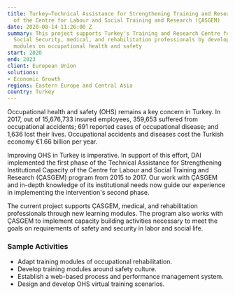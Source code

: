 ```yaml
---
title: Turkey—Technical Assistance for Strengthening Training and Research Capacity
  of the Centre for Labour and Social Training and Research (ÇASGEM)
date: 2020-08-14 11:26:00 Z
summary: This project supports Turkey's Training and Research Centre for Labour and
  Social Security, medical, and rehabilitation professionals by developing new learning
  modules on occupational health and safety
start: 2020
end: 2023
client: European Union
solutions:
- Economic Growth
regions: Eastern Europe and Central Asia
country: Turkey
---
```


Occupational health and safety (OHS) remains a key concern in Turkey. In 2017, out of 15,676,733 insured employees, 359,653 suffered from occupational accidents; 691 reported cases of occupational disease; and 1,636 lost their lives. Occupational accidents and diseases cost the Turkish economy €1.66 billion per year.

Improving OHS in Turkey is imperative. In support of this effort, DAI implemented the first phase of the Technical Assistance for Strengthening Institutional Capacity of the Centre for Labour and Social Training and Research (ÇASGEM) program from 2015 to 2017. Our work with ÇASGEM and in-depth knowledge of its institutional needs now guide our experience in implementing the intervention's second phase.
 
The current project supports ÇASGEM, medical, and rehabilitation professionals through new learning modules. The program also works with ÇASGEM to implement capacity building activities necessary to meet the goals on requirements of safety and security in labor and social life. 

### Sample Activities

* Adapt training modules of occupational rehabilitation.
* Develop training modules around safety culture.
* Establish a web-based process and performance management system.
* Design and develop OHS virtual training scenarios.